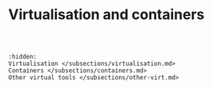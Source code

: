# Virtualisation and containers

```{include} /subsections/virtualisation.md
```

```{include} /subsections/containers.md
```

```{include} /subsections/other-virt.md
```

```{toctree}
:hidden:
Virtualisation </subsections/virtualisation.md>
Containers </subsections/containers.md>
Other virtual tools </subsections/other-virt.md>
```
